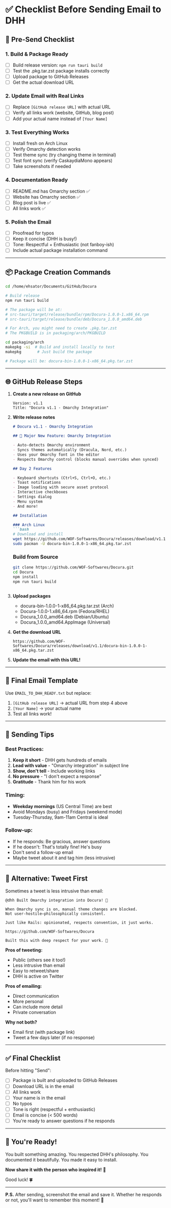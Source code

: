 # ✅ Checklist Before Sending Email to DHH

## 🎯 Pre-Send Checklist

### 1. **Build & Package Ready**
- [ ] Build release version: `npm run tauri build`
- [ ] Test the .pkg.tar.zst package installs correctly
- [ ] Upload package to GitHub Releases
- [ ] Get the actual download URL

### 2. **Update Email with Real Links**
- [ ] Replace `[GitHub release URL]` with actual URL
- [ ] Verify all links work (website, GitHub, blog post)
- [ ] Add your actual name instead of `[Your Name]`

### 3. **Test Everything Works**
- [ ] Install fresh on Arch Linux
- [ ] Verify Omarchy detection works
- [ ] Test theme sync (try changing theme in terminal)
- [ ] Test font sync (verify CaskaydiaMono appears)
- [ ] Take screenshots if needed

### 4. **Documentation Ready**
- [ ] README.md has Omarchy section ✅
- [ ] Website has Omarchy section ✅
- [ ] Blog post is live ✅
- [ ] All links work ✅

### 5. **Polish the Email**
- [ ] Proofread for typos
- [ ] Keep it concise (DHH is busy!)
- [ ] Tone: Respectful + Enthusiastic (not fanboy-ish)
- [ ] Include actual package installation command

---

## 📦 Package Creation Commands

```bash
cd /home/ehsator/Documents/GitHub/Docura

# Build release
npm run tauri build

# The package will be at:
# src-tauri/target/release/bundle/rpm/Docura-1.0.0-1.x86_64.rpm
# src-tauri/target/release/bundle/deb/Docura_1.0.0_amd64.deb

# For Arch, you might need to create .pkg.tar.zst
# The PKGBUILD is in packaging/arch/PKGBUILD

cd packaging/arch
makepkg -si  # Build and install locally to test
makepkg       # Just build the package

# Package will be: docura-bin-1.0.0-1-x86_64.pkg.tar.zst
```

---

## 🌐 GitHub Release Steps

1. **Create a new release on GitHub**
   ```
   Version: v1.1
   Title: "Docura v1.1 - Omarchy Integration"
   ```

2. **Write release notes**
   ```markdown
   # Docura v1.1 - Omarchy Integration
   
   ## 🎨 Major New Feature: Omarchy Integration
   
   - Auto-detects Omarchy environment
   - Syncs themes automatically (Dracula, Nord, etc.)
   - Uses your Omarchy font in the editor
   - Respects Omarchy control (blocks manual overrides when synced)
   
   ## Day 2 Features
   
   - Keyboard shortcuts (Ctrl+S, Ctrl+O, etc.)
   - Toast notifications
   - Image loading with secure asset protocol
   - Interactive checkboxes
   - Settings dialog
   - Menu system
   - And more!
   
   ## Installation
   
   ### Arch Linux
   ```bash
   # Download and install
   wget https://github.com/WOF-Softwares/Docura/releases/download/v1.1/docura-bin-1.0.0-1-x86_64.pkg.tar.zst
   sudo pacman -U docura-bin-1.0.0-1-x86_64.pkg.tar.zst
   ```
   
   ### Build from Source
   ```bash
   git clone https://github.com/WOF-Softwares/Docura.git
   cd Docura
   npm install
   npm run tauri build
   ```
   ```

3. **Upload packages**
   - docura-bin-1.0.0-1-x86_64.pkg.tar.zst (Arch)
   - Docura-1.0.0-1.x86_64.rpm (Fedora/RHEL)
   - Docura_1.0.0_amd64.deb (Debian/Ubuntu)
   - Docura_1.0.0_amd64.AppImage (Universal)

4. **Get the download URL**
   ```
   https://github.com/WOF-Softwares/Docura/releases/download/v1.1/docura-bin-1.0.0-1-x86_64.pkg.tar.zst
   ```

5. **Update the email with this URL!**

---

## 📧 Final Email Template

Use `EMAIL_TO_DHH_READY.txt` but replace:

1. `[GitHub release URL]` → actual URL from step 4 above
2. `[Your Name]` → your actual name
3. Test all links work!

---

## 🎯 Sending Tips

### **Best Practices:**

1. **Keep it short** - DHH gets hundreds of emails
2. **Lead with value** - "Omarchy integration" in subject line
3. **Show, don't tell** - Include working links
4. **No pressure** - "I don't expect a response"
5. **Gratitude** - Thank him for his work

### **Timing:**

- **Weekday mornings** (US Central Time) are best
- Avoid Mondays (busy) and Fridays (weekend mode)
- Tuesday-Thursday, 9am-11am Central is ideal

### **Follow-up:**

- If he responds: Be gracious, answer questions
- If he doesn't: That's totally fine! He's busy
- Don't send a follow-up email
- Maybe tweet about it and tag him (less intrusive)

---

## 🚀 Alternative: Tweet First

Sometimes a tweet is less intrusive than email:

```
@dhh Built Omarchy integration into Docura! 🎨

When Omarchy sync is on, manual theme changes are blocked.
Not user-hostile—philosophically consistent.

Just like Rails: opinionated, respects convention, it just works.

https://github.com/WOF-Softwares/Docura

Built this with deep respect for your work. 🙏
```

**Pros of tweeting:**
- Public (others see it too!)
- Less intrusive than email
- Easy to retweet/share
- DHH is active on Twitter

**Pros of emailing:**
- Direct communication
- More personal
- Can include more detail
- Private conversation

**Why not both?** 
- Email first (with package link)
- Tweet a few days later (if no response)

---

## ✅ Final Checklist

Before hitting "Send":

- [ ] Package is built and uploaded to GitHub Releases
- [ ] Download URL is in the email
- [ ] All links work
- [ ] Your name is in the email
- [ ] No typos
- [ ] Tone is right (respectful + enthusiastic)
- [ ] Email is concise (< 500 words)
- [ ] You're ready to answer questions if he responds

---

## 🎉 You're Ready!

You built something amazing. You respected DHH's philosophy. You documented it beautifully. You made it easy to install.

**Now share it with the person who inspired it!** 🚀

Good luck! 🍀

---

**P.S.** After sending, screenshot the email and save it. Whether he responds or not, you'll want to remember this moment! 📸


